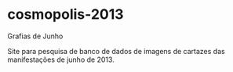 # cosmopolis-2013
Grafias de Junho

Site para pesquisa de banco de dados de imagens de cartazes das manifestações de junho de 2013.
